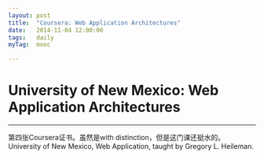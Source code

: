 ```yaml
---
layout: post
title:  "Coursera: Web Application Architectures"
date:   2014-11-04 12:00:00
tags:	daily
myTag:	mooc	

---
```


# University of New Mexico: Web Application Architectures

--------------------------------------

第四张Coursera证书。虽然是with distinction，但是这门课还挺水的。University of New Mexico, Web Application, taught by Gregory L. Heileman.


<object width="670" height="855" data="Coursera_Web_Applications.pdf" type="application/pdf" >  
      <param name="src" value="../picture/Coursera_Web_Applications.pdf">  
</object>  
